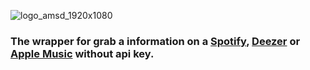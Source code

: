 ![logo_amsd_1920x1080](https://github.com/user-attachments/assets/48264b40-041f-4ed1-8011-87b78d0e4554)

### The wrapper for grab a information on a [Spotify](https://open.spotify.com), [Deezer](https://www.deezer.com) or [Apple Music](https://music.apple.com) without api key.
